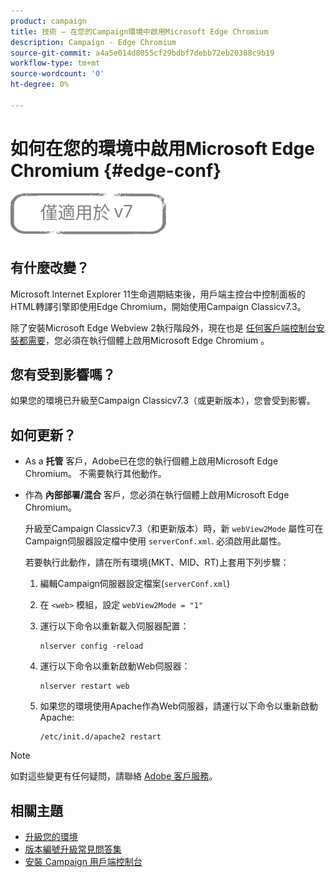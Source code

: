 ```yaml
---
product: campaign
title: 技術 — 在您的Campaign環境中啟用Microsoft Edge Chromium
description: Campaign - Edge Chromium
source-git-commit: a4a5e014d8055cf29bdbf7debb72eb20388c9b19
workflow-type: tm+mt
source-wordcount: '0'
ht-degree: 0%

---
```



# 如何在您的環境中啟用Microsoft Edge Chromium {#edge-conf}

![](../../assets/v7-only.svg)


## 有什麼改變？

Microsoft Internet Explorer 11生命週期結束後，用戶端主控台中控制面板的HTML轉譯引擎即使用Edge Chromium，開始使用Campaign Classicv7.3。

除了安裝Microsoft Edge Webview 2執行階段外，現在也是 [任何客戶端控制台安裝都需要](../../installation/using/installing-the-client-console.md#webview)，您必須在執行個體上啟用Microsoft Edge Chromium 。

## 您有受到影響嗎？

如果您的環境已升級至Campaign Classicv7.3（或更新版本），您會受到影響。

## 如何更新？

* As a **托管** 客戶，Adobe已在您的執行個體上啟用Microsoft Edge Chromium。 不需要執行其他動作。

* 作為 **內部部署/混合** 客戶，您必須在執行個體上啟用Microsoft Edge Chromium。

   升級至Campaign Classicv7.3（和更新版本）時，新 `webView2Mode` 屬性可在Campaign伺服器設定檔中使用 `serverConf.xml`. 必須啟用此屬性。

   若要執行此動作，請在所有環境(MKT、MID、RT)上套用下列步驟：

   1. 編輯Campaign伺服器設定檔案(`serverConf.xml`)
   1. 在 `<web>` 模組，設定 `webView2Mode = "1"`
   1. 運行以下命令以重新載入伺服器配置：

      ```
      nlserver config -reload
      ```

   1. 運行以下命令以重新啟動Web伺服器：

      ```
      nlserver restart web
      ```

   1. 如果您的環境使用Apache作為Web伺服器，請運行以下命令以重新啟動Apache:

      ```
      /etc/init.d/apache2 restart
      ```


>[!NOTE]
>
>如對這些變更有任何疑問，請聯絡 [Adobe 客戶服務](https://helpx.adobe.com/tw/enterprise/admin-guide.html/enterprise/using/support-for-experience-cloud.ug.html)。

## 相關主題

* [升級您的環境](../../production/using/build-upgrade.md)
* [版本編號升級常見問答集](../../platform/using/faq-build-upgrade.md)
* [安裝 Campaign 用戶端控制台](../../installation/using/installing-the-client-console.md)

